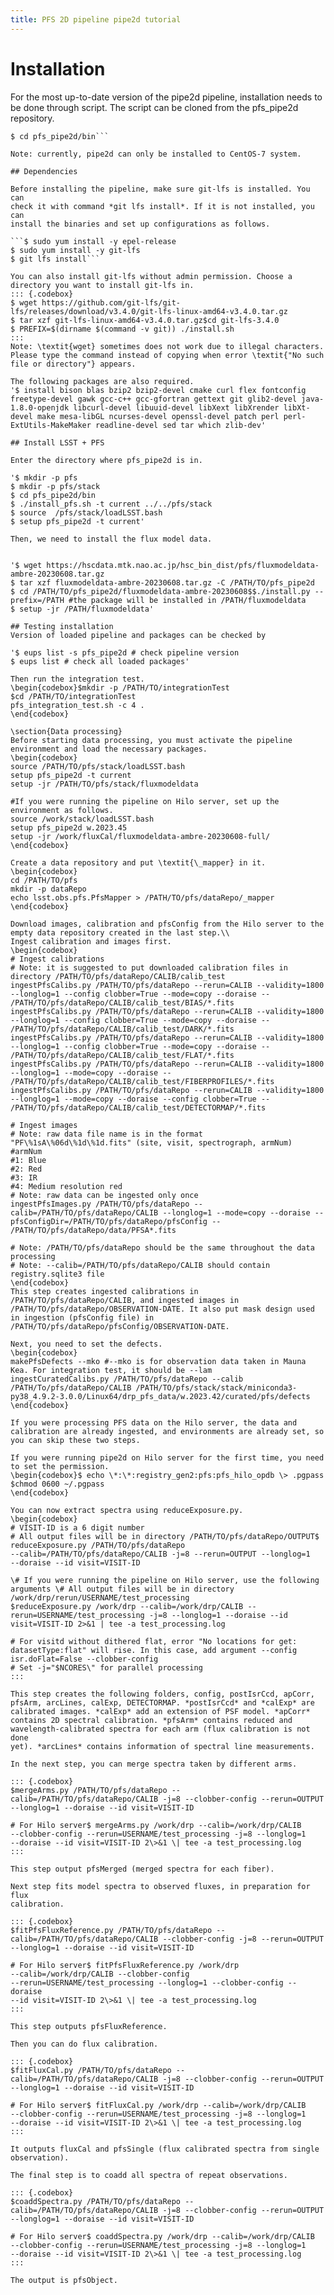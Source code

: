 ```yaml
---
title: PFS 2D pipeline pipe2d tutorial
---
```


# Installation

For the most up-to-date version of the pipe2d pipeline, installation
needs to be done through script. The script can be cloned from the
pfs_pipe2d repository.

```$ git clone http://github.com/Subaru-PFS/pfs_pipe2d
$ cd pfs_pipe2d/bin```

Note: currently, pipe2d can only be installed to CentOS-7 system.

## Dependencies

Before installing the pipeline, make sure git-lfs is installed. You can
check it with command *git lfs install*. If it is not installed, you can
install the binaries and set up configurations as follows.

```$ sudo yum install -y epel-release
$ sudo yum install -y git-lfs
$ git lfs install```

You can also install git-lfs without admin permission. Choose a directory you want to install git-lfs in.
::: {.codebox}
$ wget https://github.com/git-lfs/git-lfs/releases/download/v3.4.0/git-lfs-linux-amd64-v3.4.0.tar.gz
$ tar xzf git-lfs-linux-amd64-v3.4.0.tar.gz$cd git-lfs-3.4.0
$ PREFIX=$(dirname $(command -v git)) ./install.sh
:::
Note: \textit{wget} sometimes does not work due to illegal characters. Please type the command instead of copying when error \textit{"No such file or directory"} appears.

The following packages are also required.
'$ install bison blas bzip2 bzip2-devel cmake curl flex fontconfig freetype-devel gawk gcc-c++ gcc-gfortran gettext git glib2-devel java-1.8.0-openjdk libcurl-devel libuuid-devel libXext libXrender libXt-devel make mesa-libGL ncurses-devel openssl-devel patch perl perl-ExtUtils-MakeMaker readline-devel sed tar which zlib-dev'

## Install LSST + PFS

Enter the directory where pfs_pipe2d is in.

'$ mkdir -p pfs 
$ mkdir -p pfs/stack 
$ cd pfs_pipe2d/bin 
$ ./install_pfs.sh -t current ../../pfs/stack 
$ source  /pfs/stack/loadLSST.bash 
$ setup pfs_pipe2d -t current'

Then, we need to install the flux model data.


'$ wget https://hscdata.mtk.nao.ac.jp/hsc_bin_dist/pfs/fluxmodeldata-ambre-20230608.tar.gz
$ tar xzf fluxmodeldata-ambre-20230608.tar.gz -C /PATH/TO/pfs_pipe2d
$ cd /PATH/TO/pfs_pipe2d/fluxmodeldata-ambre-20230608$$./install.py --prefix=/PATH #the package will be installed in /PATH/fluxmodeldata
$ setup -jr /PATH/fluxmodeldata'

## Testing installation
Version of loaded pipeline and packages can be checked by

'$ eups list -s pfs_pipe2d # check pipeline version
$ eups list # check all loaded packages'

Then run the integration test.
\begin{codebox}$mkdir -p /PATH/TO/integrationTest
$cd /PATH/TO/integrationTest
pfs_integration_test.sh -c 4 .
\end{codebox}

\section{Data processing}
Before starting data processing, you must activate the pipeline environment and load the necessary packages.
\begin{codebox}
source /PATH/TO/pfs/stack/loadLSST.bash
setup pfs_pipe2d -t current
setup -jr /PATH/TO/pfs/stack/fluxmodeldata

#If you were running the pipeline on Hilo server, set up the environment as follows.
source /work/stack/loadLSST.bash
setup pfs_pipe2d w.2023.45
setup -jr /work/fluxCal/fluxmodeldata-ambre-20230608-full/
\end{codebox}

Create a data repository and put \textit{\_mapper} in it.
\begin{codebox}
cd /PATH/TO/pfs
mkdir -p dataRepo
echo lsst.obs.pfs.PfsMapper > /PATH/TO/pfs/dataRepo/_mapper
\end{codebox}

Download images, calibration and pfsConfig from the Hilo server to the empty data repository created in the last step.\\
Ingest calibration and images first.
\begin{codebox}
# Ingest calibrations
# Note: it is suggested to put downloaded calibration files in directory /PATH/TO/pfs/dataRepo/CALIB/calib_test
ingestPfsCalibs.py /PATH/TO/pfs/dataRepo --rerun=CALIB --validity=1800 --longlog=1 --config clobber=True --mode=copy --doraise -- /PATH/TO/pfs/dataRepo/CALIB/calib_test/BIAS/*.fits
ingestPfsCalibs.py /PATH/TO/pfs/dataRepo --rerun=CALIB --validity=1800 --longlog=1 --config clobber=True --mode=copy --doraise -- /PATH/TO/pfs/dataRepo/CALIB/calib_test/DARK/*.fits
ingestPfsCalibs.py /PATH/TO/pfs/dataRepo --rerun=CALIB --validity=1800 --longlog=1 --config clobber=True --mode=copy --doraise -- /PATH/TO/pfs/dataRepo/CALIB/calib_test/FLAT/*.fits
ingestPfsCalibs.py /PATH/TO/pfs/dataRepo --rerun=CALIB --validity=1800 --longlog=1 --mode=copy --doraise -- /PATH/TO/pfs/dataRepo/CALIB/calib_test/FIBERPROFILES/*.fits
ingestPfsCalibs.py /PATH/TO/pfs/dataRepo --rerun=CALIB --validity=1800 --longlog=1 --mode=copy --doraise --config clobber=True -- /PATH/TO/pfs/dataRepo/CALIB/calib_test/DETECTORMAP/*.fits

# Ingest images
# Note: raw data file name is in the format "PF\%1sA\%06d\%1d\%1d.fits" (site, visit, spectrograph, armNum)
#armNum
#1: Blue
#2: Red
#3: IR
#4: Medium resolution red
# Note: raw data can be ingested only once
ingestPfsImages.py /PATH/TO/pfs/dataRepo --calib=/PATH/TO/pfs/dataRepo/CALIB --longlog=1 --mode=copy --doraise --pfsConfigDir=/PATH/TO/pfs/dataRepo/pfsConfig -- /PATH/TO/pfs/dataRepo/data/PFSA*.fits

# Note: /PATH/TO/pfs/dataRepo should be the same throughout the data processing
# Note: --calib=/PATH/TO/pfs/dataRepo/CALIB should contain registry.sqlite3 file
\end{codebox}
This step creates ingested calibrations in /PATH/TO/pfs/dataRepo/CALIB, and ingested images in /PATH/TO/pfs/dataRepo/OBSERVATION-DATE. It also put mask design used in ingestion (pfsConfig file) in /PATH/TO/pfs/dataRepo/pfsConfig/OBSERVATION-DATE.

Next, you need to set the defects.
\begin{codebox}
makePfsDefects --mko #--mko is for observation data taken in Mauna Kea. For integration test, it should be --lam
ingestCuratedCalibs.py /PATH/TO/pfs/dataRepo --calib /PATH/To/pfs/dataRepo/CALIB /PATH/TO/pfs/stack/stack/miniconda3-py38_4.9.2-3.0.0/Linux64/drp_pfs_data/w.2023.42/curated/pfs/defects
\end{codebox}

If you were processing PFS data on the Hilo server, the data and calibration are already ingested, and environments are already set, so you can skip these two steps.

If you were running pipe2d on Hilo server for the first time, you need to set the permission.
\begin{codebox}$ echo \*:\*:registry_gen2:pfs:pfs_hilo_opdb \> .pgpass
$chmod 0600 ~/.pgpass
\end{codebox}

You can now extract spectra using reduceExposure.py.
\begin{codebox}
# VISIT-ID is a 6 digit number
# All output files will be in directory /PATH/TO/pfs/dataRepo/OUTPUT$
reduceExposure.py /PATH/TO/pfs/dataRepo
--calib=/PATH/TO/pfs/dataRepo/CALIB -j=8 --rerun=OUTPUT --longlog=1
--doraise --id visit=VISIT-ID

\# If you were running the pipeline on Hilo server, use the following
arguments \# All output files will be in directory
/work/drp/rerun/USERNAME/test_processing
$reduceExposure.py /work/drp --calib=/work/drp/CALIB --rerun=USERNAME/test_processing -j=8 --longlog=1 --doraise --id visit=VISIT-ID 2>&1 | tee -a test_processing.log

# For visitd without dithered flat, error "No locations for get: datasetType:flat" will rise. In this case, add argument --config isr.doFlat=False --clobber-config
# Set -j="$NCORES\" for parallel processing
:::

This step creates the following folders, config, postIsrCcd, apCorr,
pfsArm, arcLines, calExp, DETECTORMAP. *postIsrCcd* and *calExp* are
calibrated images. *calExp* add an extension of PSF model. *apCorr*
contains 2D spectral calibration. *pfsArm* contains reduced and
wavelength-calibrated spectra for each arm (flux calibration is not done
yet). *arcLines* contains information of spectral line measurements.

In the next step, you can merge spectra taken by different arms.

::: {.codebox}
$mergeArms.py /PATH/TO/pfs/dataRepo --calib=/PATH/TO/pfs/dataRepo/CALIB -j=8 --clobber-config --rerun=OUTPUT --longlog=1 --doraise --id visit=VISIT-ID

# For Hilo server$ mergeArms.py /work/drp --calib=/work/drp/CALIB
--clobber-config --rerun=USERNAME/test_processing -j=8 --longlog=1
--doraise --id visit=VISIT-ID 2\>&1 \| tee -a test_processing.log
:::

This step output pfsMerged (merged spectra for each fiber).

Next step fits model spectra to observed fluxes, in preparation for flux
calibration.

::: {.codebox}
$fitPfsFluxReference.py /PATH/TO/pfs/dataRepo --calib=/PATH/TO/pfs/dataRepo/CALIB --clobber-config -j=8 --rerun=OUTPUT --longlog=1 --doraise --id visit=VISIT-ID

# For Hilo server$ fitPfsFluxReference.py /work/drp
--calib=/work/drp/CALIB --clobber-config
--rerun=USERNAME/test_processing --longlog=1 --clobber-config --doraise
--id visit=VISIT-ID 2\>&1 \| tee -a test_processing.log
:::

This step outputs pfsFluxReference.

Then you can do flux calibration.

::: {.codebox}
$fitFluxCal.py /PATH/TO/pfs/dataRepo --calib=/PATH/TO/pfs/dataRepo/CALIB -j=8 --clobber-config --rerun=OUTPUT --longlog=1 --doraise --id visit=VISIT-ID

# For Hilo server$ fitFluxCal.py /work/drp --calib=/work/drp/CALIB
--clobber-config --rerun=USERNAME/test_processing -j=8 --longlog=1
--doraise --id visit=VISIT-ID 2\>&1 \| tee -a test_processing.log
:::

It outputs fluxCal and pfsSingle (flux calibrated spectra from single
observation).

The final step is to coadd all spectra of repeat observations.

::: {.codebox}
$coaddSpectra.py /PATH/TO/pfs/dataRepo --calib=/PATH/TO/pfs/dataRepo/CALIB -j=8 --clobber-config --rerun=OUTPUT --longlog=1 --doraise --id visit=VISIT-ID

# For Hilo server$ coaddSpectra.py /work/drp --calib=/work/drp/CALIB
--clobber-config --rerun=USERNAME/test_processing -j=8 --longlog=1
--doraise --id visit=VISIT-ID 2\>&1 \| tee -a test_processing.log
:::

The output is pfsObject.
